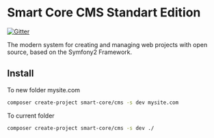 Smart Core CMS Standart Edition
===============================
[![Gitter](https://badges.gitter.im/Join%20Chat.svg)](https://gitter.im/Smart-Core/chat?utm_source=badge&utm_medium=badge&utm_campaign=pr-badge)

The modern system for creating and managing web projects with open source, based on the Symfony2 Framework.

Install
-------

To new folder mysite.com

``` bash
composer create-project smart-core/cms -s dev mysite.com
```

To current folder

``` bash
composer create-project smart-core/cms -s dev ./
```
